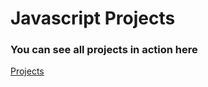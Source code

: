 # Javascript Projects

### You can see all projects in action here

[Projects](https://my-javascript-projects.netlify.app/)
